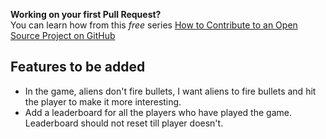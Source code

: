 **Working on your first Pull Request?**</br>
You can learn how from this *free* series [How to Contribute to an Open Source Project on GitHub](https://egghead.io/series/how-to-contribute-to-an-open-source-project-on-github) 

## Features to be added

- In the game, aliens don't fire bullets, I want aliens to fire bullets and hit the player to make it more interesting.
- Add a leaderboard for all the players who have played the game. Leaderboard should not reset till player doesn't. 
